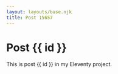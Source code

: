 ```yaml
---
layout: layouts/base.njk
title: Post 15657
---
```


# Post {{ id }}

This is post {{ id }} in my Eleventy project.

